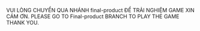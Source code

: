 VUI LÒNG CHUYỂN QUA NHÁNH final-product ĐỂ TRẢI NGHIỆM GAME
XIN CÁM ƠN.
PLEASE GO TO Final-product BRANCH TO PLAY THE GAME
THANK YOU.
